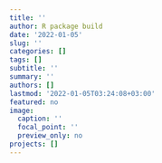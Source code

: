 ```yaml
---
title: ''
author: R package build
date: '2022-01-05'
slug: ''
categories: []
tags: []
subtitle: ''
summary: ''
authors: []
lastmod: '2022-01-05T03:24:08+03:00'
featured: no
image:
  caption: ''
  focal_point: ''
  preview_only: no
projects: []
---
```

